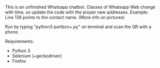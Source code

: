 This is an unfinished Whatsapp chatbot.
Classes of Whatsapp Web change with time, so update the code with the proper new addresses. Example: Line 138 points to the contact name. (More info on pictures)

Run by typing "python3 portbcn+.py" on terminal and scan the QR with a phone.

Requirements:
 - Python 3
 - Selenium (+geckodriver)
 - Firefox
